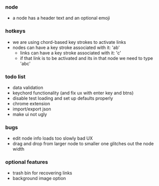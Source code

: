 ### node
- a node has a header text and an optional emoji

### hotkeys
- we are using chord-based key strokes to activate links
- nodes can have a key stroke associated with it: 'ab'
  - links can have a key stroke associated with it: 'c'
  - if that link is to be activated and its in that node we need to type 'abc'

### todo list
- data validation
- keychord functionality (and fix ux with enter key and btns)
- disable test loading and set up defaults properly
- chrome extension
- import/export json
- make ui not ugly

### bugs
- edit node info loads too slowly bad UX
- drag and drop from larger node to smaller one glitches out the node width 

### optional features
- trash bin for recovering links
- background image option

